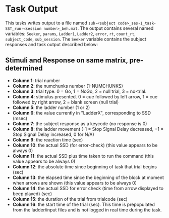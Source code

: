 # Task Output
This tasks writes output to a file named `sub-<subject code>_ses-1_task-SST_run-<session number>_beh.mat`.
The output contains several named variables: `Seeker`, `params`, `Ladder1`, `Ladder2`, `error`, `rt`, `count_rt`, `subject_code`, `sub_session`.
The `Seeker` variable contains the subject responses and task output described below:

## Stimuli and Response on same matrix, pre-determined

- **Column 1**: trial number
- **Column 2**: the numchunks number (1-NUMCHUNKS)
- **Column 3**: trial type. 0 = Go, 1 = NoGo, 2 = null trial, 3 = no-trial.
- **Column 4**: stimulus presented. 0 = cue followed by left arrow, 1 = cue followed by right arrow, 2 = blank screen (null trial)
- **Column 5**: the ladder number (1 or 2)
- **Column 6**: the value currently in "LadderX", corresponding to SSD (msec)
- **Column 7**: the subject response as a keycode (no response is 0)
- **Column 8**: the ladder movement (-1 = Stop Signal Delay decreased, +1 = Stop Signal Delay increased, 0 for N/A)
- **Column 9**: the reaction time (sec)
- **Column 10**: the actual SSD (for error-check) (this value appears to be always 0)
- **Column 11**: the actual SSD plus time taken to run the command (this value appears to be always 0)
- **Column 12**: the absolute time since beginning of task that trial begins (sec)
- **Column 13**: the elapsed time since the beginning of the block at moment when arrows are shown (this value appears to be always 0)
- **Column 14**: the actual SSD for error check (time from arrow displayed to beep played) (sec)
- **Column 15**: the duration of the trial from trialcode (sec)
- **Column 16**: the start time of the trial (sec). This time is prepopulated from the ladder/input files and is not logged in real time during the task.
